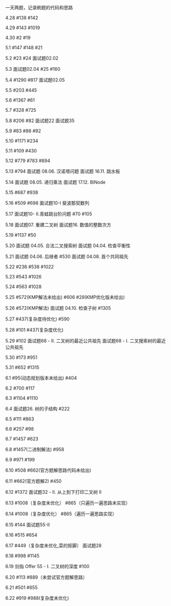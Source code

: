 一天两题，记录刷题的代码和思路

4.28 #138 #142

4.29 #143 #1019

4.30 #2 #19

5.1 #147 #148 #21

5.2 #23 #24 面试题02.02

5.3 面试题02.04 #25 #160

5.4 #1290 #817 面试题02.05

5.5 #203 #445

5.6 #1367 #61

5.7 #328 #725

5.8 #206 #82 面试题22 面试题35

5.9 #83 #86 #92

5.10 #1171 #234

5.11 #109 #430

5.12 #779 #783 #894

5.13 #794 面试题 08.06. 汉诺塔问题 面试题 16.11. 跳水板

5.14 面试题 08.05. 递归乘法 面试题 17.12. BiNode

5.15 #687 #938

5.16 #509 #698 面试题10-I 斐波那契数列

5.17 面试题10- II.青蛙跳台阶问题 #70 #105

5.18 面试题07. 重建二叉树 面试题16. 数值的整数次方

5.19 #1137 #50

5.20 面试题 04.05. 合法二叉搜索树 面试题 04.04. 检查平衡性

5.21 面试题 04.06. 后继者 #530 面试题 04.08. 首个共同祖先

5.22 #236 #538 #1022

5.23 #543 #1026

5.24 #563 #1028

5.25 #572(KMP解法未给出) #606 #28(KMP优化版未给出)

5.26 #572(KMP解法) 面试题 04.10. 检查子树 #1305

5.27 #437(复杂度待优化) #590

5.28 #101 #437(复杂度优化)

5.29 #102 面试题68 - II. 二叉树的最近公共祖先 面试题68 - I. 二叉搜索树的最近公共祖先

5.30 #173 #951

5.31 #652 #1315

6.1 #95(动态规划版本未给出) #404

6.2 #700 #117

6.3 #1104 #1110

6.4 面试题26. 树的子结构 #222

6.5 #111 #863

6.6 #257 #98

6.7 #1457 #623

6.8 #1457(二进制解法)  #958

6.9 #971 #199

6.10 #508 #662(官方题解思路代码未给出)

6.11 #662(官方题解2) #450

6.12 #1372 面试题32 - II. 从上到下打印二叉树 II

6.13 #1008（复杂度未优化） #865（只遍历一遍思路未实现）

6.14 #1008（复杂度优化） #865（遍历一遍思路实现）

6.15 #144 面试题55-II

6.16 #515 #654

6.17 #449（复杂度未优化,菜的抠脚） 面试题28

6.18 #998 #1145

6.19 剑指 Offer 55 - I. 二叉树的深度 #100

6.20 #113 #889（未尝试官方题解思路）

6.21 #501 #655

6.22  #919 #988(复杂度未优化)
